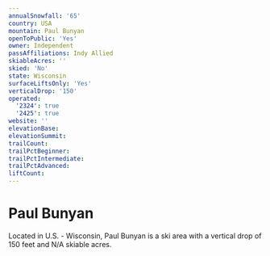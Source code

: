 ```yaml
---
annualSnowfall: '65'
country: USA
mountain: Paul Bunyan
openToPublic: 'Yes'
owner: Independent
passAffiliations: Indy Allied
skiableAcres: ''
skied: 'No'
state: Wisconsin
surfaceLiftsOnly: 'Yes'
verticalDrop: '150'
operated:
  '2324': true
  '2425': true
website: ''
elevationBase:
elevationSummit:
trailCount:
trailPctBeginner:
trailPctIntermediate:
trailPctAdvanced:
liftCount:
---
```



# Paul Bunyan

Located in U.S. - Wisconsin, Paul Bunyan is a ski area with a vertical drop of 150 feet and N/A skiable acres.
